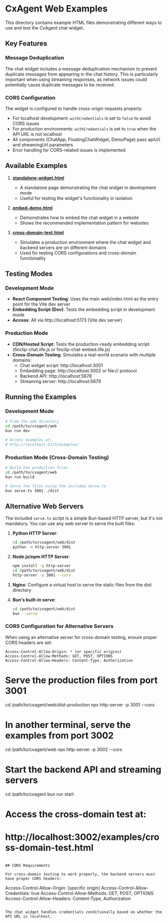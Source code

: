 # CxAgent Web Examples

This directory contains example HTML files demonstrating different ways to use and test the CxAgent chat widget.

## Key Features

### Message Deduplication
The chat widget includes a message deduplication mechanism to prevent duplicate messages from appearing in the chat history. This is particularly important when using streaming responses, as network issues could potentially cause duplicate messages to be received.

### CORS Configuration
The widget is configured to handle cross-origin requests properly:
- For localhost development: `withCredentials` is set to `false` to avoid CORS issues
- For production environments: `withCredentials` is set to `true` when the API URL is not localhost
- All components (ChatApp, FloatingChatWidget, DemoPage) pass apiUrl and streamingUrl parameters
- Error handling for CORS-related issues is implemented

## Available Examples

1. **[standalone-widget.html](./standalone-widget.html)**
   - A standalone page demonstrating the chat widget in development mode
   - Useful for testing the widget's functionality in isolation

2. **[embed-demo.html](./embed-demo.html)**
   - Demonstrates how to embed the chat widget in a website
   - Shows the recommended implementation pattern for websites

3. **[cross-domain-test.html](./cross-domain-test.html)**
   - Simulates a production environment where the chat widget and backend servers are on different domains
   - Used for testing CORS configurations and cross-domain functionality

## Testing Modes

### Development Mode
- **React Component Testing**: Uses the main web/index.html as the entry point for the Vite dev server
- **Embedding Script (Dev)**: Tests the embedding script in development mode
- **Access**: All via http://localhost:5173 (Vite dev server)

### Production Mode
- **CDN/Hosted Script**: Tests the production-ready embedding script (finclip-chat.iife.js or finclip-chat-embed.iife.js)
- **Cross-Domain Testing**: Simulates a real-world scenario with multiple domains:
  - Chat widget script: http://localhost:3001
  - Embedding page: http://localhost:3002 or file:// protocol
  - Backend API: http://localhost:5678
  - Streaming server: http://localhost:5679

## Running the Examples

### Development Mode
```bash
# From the web directory
cd /path/to/cxagent/web
bun run dev

# Access examples at:
# http://localhost:5173/examples/
```

### Production Mode (Cross-Domain Testing)
```bash
# Build the production files
cd /path/to/cxagent/web
bun run build

# Serve the files using the included serve.ts
bun serve.ts 3001 ./dist
```

## Alternative Web Servers

The included `serve.ts` script is a simple Bun-based HTTP server, but it's not mandatory. You can use any web server to serve the built files:

1. **Python HTTP Server**:
   ```bash
   cd /path/to/cxagent/web/dist
   python -m http.server 3001
   ```

2. **Node.js/npm HTTP Server**:
   ```bash
   npm install -g http-server
   cd /path/to/cxagent/web/dist
   http-server -p 3001 --cors
   ```

3. **Nginx**: Configure a virtual host to serve the static files from the dist directory

4. **Bun's built-in serve**:
   ```bash
   cd /path/to/cxagent/web/dist
   bun --serve
   ```

### CORS Configuration for Alternative Servers

When using an alternative server for cross-domain testing, ensure proper CORS headers are set:

```
Access-Control-Allow-Origin: * (or specific origins)
Access-Control-Allow-Methods: GET, POST, OPTIONS
Access-Control-Allow-Headers: Content-Type, Authorization
```

# Serve the production files from port 3001
cd /path/to/cxagent/web/dist-production
npx http-server -p 3001 --cors

# In another terminal, serve the examples from port 3002
cd /path/to/cxagent/web
npx http-server -p 3002 --cors

# Start the backend API and streaming servers
cd /path/to/cxagent
bun run start

# Access the cross-domain test at:
# http://localhost:3002/examples/cross-domain-test.html
```

## CORS Requirements

For cross-domain testing to work properly, the backend servers must have proper CORS headers:

```
Access-Control-Allow-Origin: [specific origin]
Access-Control-Allow-Credentials: true
Access-Control-Allow-Methods: GET, POST, OPTIONS
Access-Control-Allow-Headers: Content-Type, Authorization
```

The chat widget handles credentials conditionally based on whether the API URL is localhost.
